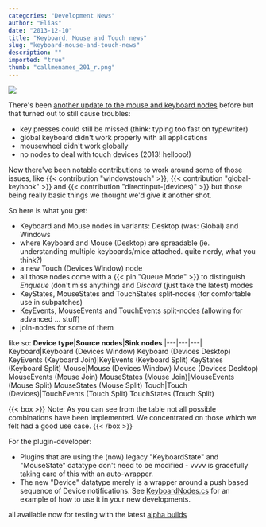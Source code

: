 ```yaml
---
categories: "Development News"
author: "Elias"
date: "2013-12-10"
title: "Keyboard, Mouse and Touch news"
slug: "keyboard-mouse-and-touch-news"
description: ""
imported: "true"
thumb: "callmenames_201_r.png"
---
```



![](callmenames_201_r.png) 

There's been [another update to the mouse and keyboard nodes](/blog/2013/update-to-mouse-keyboard-nodes) before but that turned out to still cause troubles:
* key presses could still be missed (think: typing too fast on typewriter)
* global keyboard didn't work properly with all applications
* mousewheel didn't work globally
* no nodes to deal with touch devices (2013! hellooo!)

Now there've been notable contributions to work around some of those issues, like {{< contribution "windowstouch" >}}, {{< contribution "global-keyhook" >}} and {{< contribution "directinput-(devices)" >}} but those being really basic things we thought we'd give it another shot.

So here is what you get:
* Keyboard and Mouse nodes in variants: Desktop (was: Global) and Windows 
* where Keyboard and Mouse (Desktop) are spreadable (ie. understanding multiple keyboards/mice attached. quite nerdy, what you think?)
* a new Touch (Devices Window) node
* all those nodes come with a {{< pin "Queue Mode" >}} to distinguish *Enqueue* (don't miss anything) and *Discard* (just take the latest) modes
* KeyStates, MouseStates and TouchStates split-nodes (for comfortable use in subpatches)
* KeyEvents, MouseEvents and TouchEvents split-nodes (allowing for advanced ... stuff)
* join-nodes for some of them

like so:
**Device type**|**Source nodes**|**Sink nodes**
|---|---|---|
Keyboard|Keyboard (Devices Window)
Keyboard (Devices Desktop)
KeyEvents (Keyboard Join)|KeyEvents (Keyboard Split)
KeyStates (Keyboard Split)
Mouse|Mouse (Devices Window)
Mouse (Devices Desktop)
MouseEvents (Mouse Join)
MouseStates (Mouse Join)|MouseEvents (Mouse Split)
MouseStates (Mouse Split)
Touch|Touch (Devices)|TouchEvents (Touch Split)
TouchStates (Touch Split)

{{< box >}}
Note:
As you can see from the table not all possible combinations have been implemented. We concentrated on those which we felt had a good use case.
{{< /box >}}

For the plugin-developer: 
* Plugins that are using the (now) legacy "KeyboardState" and "MouseState" datatype don't need to be modified - vvvv is gracefully taking care of this with an auto-wrapper. 
* The new "Device" datatype merely is a wrapper around a push based sequence of Device notifications. See [KeyboardNodes.cs](https://github.com/vvvv/vvvv-sdk/blob/develop/vvvv45/src/nodes/plugins/System/KeyboardNodes.cs) for an example of how to use it in your new developments. 

all available now for testing with the latest [alpha builds](https://vvvv.org/downloads/previews)

